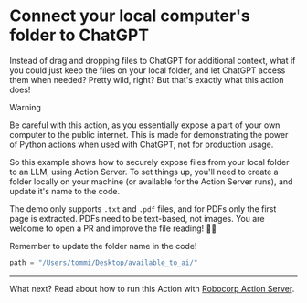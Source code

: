 # Connect your local computer's folder to ChatGPT

Instead of drag and dropping files to ChatGPT for additional context, what if you could just keep the files on your local folder, and let ChatGPT access them when needed? Pretty wild, right? But that's exactly what this action does!

> [!WARNING]  
> Be careful with this action, as you essentially expose a part of your own computer to the public internet. This is made for demonstrating the power of Python actions when used with ChatGPT, not for production usage.

So this example shows how to securely expose files from your local folder to an LLM, using Action Server. To set things up, you'll need to create a folder locally on your machine (or available for the Action Server runs), and update it's name to the code.

The demo only supports `.txt` and `.pdf` files, and for PDFs only the first page is extracted. PDFs need to be text-based, not images. You are welcome to open a PR and improve the file reading! 👩‍💻

Remember to update the folder name in the code!

```py
path = "/Users/tommi/Desktop/available_to_ai/"
```

---

What next? Read about how to run this Action with [Robocorp Action Server](https://github.com/robocorp/robocorp).
